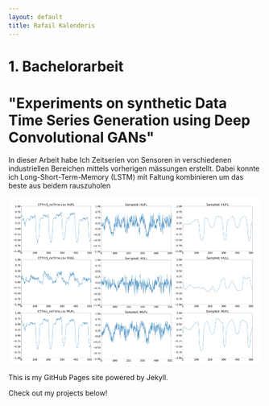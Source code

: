```yaml
---
layout: default
title: Rafail Kalenderis
---
```


# 1. Bachelorarbeit
# "Experiments on synthetic Data Time Series Generation using Deep Convolutional GANs"

In dieser Arbeit habe Ich Zeitserien von Sensoren in verschiedenen industriellen Bereichen mittels vorherigen mässungen erstellt. Dabei konnte ich Long-Short-Term-Memory (LSTM) mit Faltung kombinieren um das beste aus beidem rauszuholen  

![beispiel](assets/images/image.png)



This is my GitHub Pages site powered by Jekyll.

Check out my projects below!

